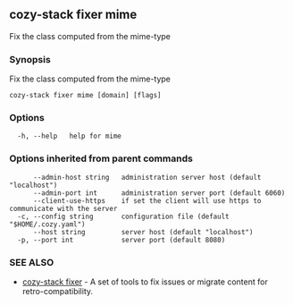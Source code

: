 ## cozy-stack fixer mime

Fix the class computed from the mime-type

### Synopsis


Fix the class computed from the mime-type

```
cozy-stack fixer mime [domain] [flags]
```

### Options

```
  -h, --help   help for mime
```

### Options inherited from parent commands

```
      --admin-host string   administration server host (default "localhost")
      --admin-port int      administration server port (default 6060)
      --client-use-https    if set the client will use https to communicate with the server
  -c, --config string       configuration file (default "$HOME/.cozy.yaml")
      --host string         server host (default "localhost")
  -p, --port int            server port (default 8080)
```

### SEE ALSO
* [cozy-stack fixer](cozy-stack_fixer.md)	 - A set of tools to fix issues or migrate content for retro-compatibility.

